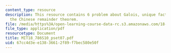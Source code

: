 ```yaml
---
content_type: resource
description: This resource contains 6 problem about Galois, unique factorization and
  the Chinese remainder theorem.
file: /media/https%3A/open-learning-course-data-rc.s3.amazonaws.com/18-786-topics-in-algebraic-number-theory-spring-2010/67cc4d3ee13836612f89f7bec580e50f_MIT18_786S10_pset07.pdf
file_type: application/pdf
resourcetype: Document
title: MIT18_786S10_pset07.pdf
uid: 67cc4d3e-e138-3661-2f89-f7bec580e50f
---
```

